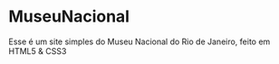 # MuseuNacional
Esse é um site simples do Museu Nacional do Rio de Janeiro, feito em HTML5 &amp; CSS3
